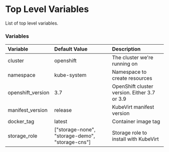 # Top Level Variables

List of top level variables.

### Variables
| Variable        | Default Value           | Description  |
|:------------- |:-------------|:----- |
| cluster | openshift | The cluster we're running on |
| namespace | kube-system | Namespace to create resources |
| openshift_version | 3.7 | OpenShift cluster version. Either 3.7 or 3.9 |
| manifest_version | release | KubeVirt manifest version |
| docker_tag | latest | Container image tag |
| storage_role | ["storage-none", "storage-demo", "storage-cns"] | Storage role  to install with KubeVirt |
